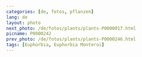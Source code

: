 ```yaml
---
categories: [de, fotos, pflanzen]
lang: de
layout: photo
next_photo: /de/fotos/plants/plants-P0000017.html
picname: P0000242
prev_photo: /de/fotos/plants/plants-P0000246.html
tags: [Euphorbia, Euphorbia Monteroi]
---
```

